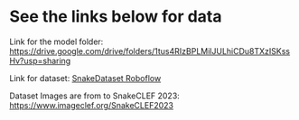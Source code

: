 # See the links below for data
Link for the model folder: https://drive.google.com/drive/folders/1tus4RIzBPLMilJULhiCDu8TXzISKssHv?usp=sharing

Link for dataset: [SnakeDataset Roboflow](https://universe.roboflow.com/snakinator/snakedetection-krhf0)

Dataset Images are from to SnakeCLEF 2023: https://www.imageclef.org/SnakeCLEF2023
